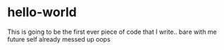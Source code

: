 # hello-world
This is going to be the first ever piece of code that I write.. bare with me future self
already messed up
oops

